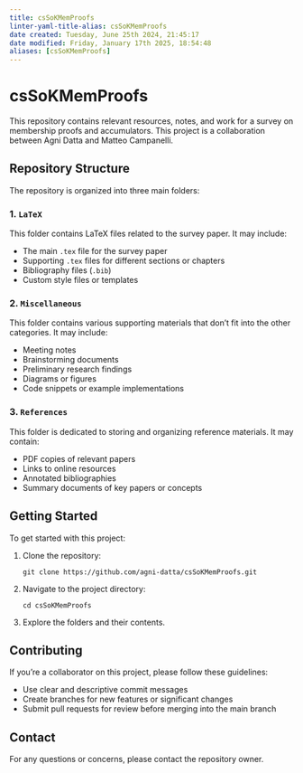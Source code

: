 ```yaml
---
title: csSoKMemProofs
linter-yaml-title-alias: csSoKMemProofs
date created: Tuesday, June 25th 2024, 21:45:17
date modified: Friday, January 17th 2025, 18:54:48
aliases: [csSoKMemProofs]
---
```


# csSoKMemProofs

This repository contains relevant resources, notes, and work for a survey on membership proofs and accumulators. This project is a collaboration between Agni Datta and Matteo Campanelli.

## Repository Structure

The repository is organized into three main folders:

### 1. `LaTeX`

This folder contains LaTeX files related to the survey paper. It may include:

- The main `.tex` file for the survey paper
- Supporting `.tex` files for different sections or chapters
- Bibliography files (`.bib`)
- Custom style files or templates

### 2. `Miscellaneous`

This folder contains various supporting materials that don’t fit into the other categories. It may include:

- Meeting notes
- Brainstorming documents
- Preliminary research findings
- Diagrams or figures
- Code snippets or example implementations

### 3. `References`

This folder is dedicated to storing and organizing reference materials. It may contain:

- PDF copies of relevant papers
- Links to online resources
- Annotated bibliographies
- Summary documents of key papers or concepts

## Getting Started

To get started with this project:

1. Clone the repository:

   ```
   git clone https://github.com/agni-datta/csSoKMemProofs.git
   ```

2. Navigate to the project directory:

   ```
   cd csSoKMemProofs
   ```

3. Explore the folders and their contents.

## Contributing

If you’re a collaborator on this project, please follow these guidelines:

- Use clear and descriptive commit messages
- Create branches for new features or significant changes
- Submit pull requests for review before merging into the main branch

## Contact

For any questions or concerns, please contact the repository owner.
